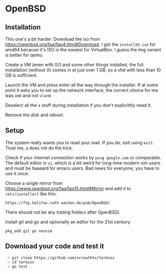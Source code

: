 # OpenBSD

## Installation

This one's a bit harder. Download the iso from https://openbsd.org/faq/faq4.html#Download. I got the `installXX.iso` for amd64 because it's ISO is the easiest for VirtualBox. I guess the img variant is better for qemu.

Create a VM (even with GO and some other things installed, the full installation (without X) comes in at just over 1 GB, so a vhd with less than 10 GB is sufficient.

Launch the VM and press enter all the way through the installer. If at some point it asks you to set up the network interface, the correct choice for me was `em0` and not `vlan0`.

Deselect all the x stuff during installation if you don't explicititly need it.

Remove the disk and reboot.

## Setup

The system really wants you to read your mail. If you do, exit using `exit`. Trust me, `q` does not do the trick.

Check if your internet connection works by `ping google.com` or comparable.
The default editor is `vi`, which is a bit weird for long-time modern vim users and must be haaaard for emacs users. 
Bad news for everyone, you have to use it once.

Choose a single mirror from https://www.openbsd.org/faq/faq15.html#Mirror and add it to `/etc/installurl` like this:
``` 
https://ftp.halifax.rwth-aachen.de/pub/OpenBSD/
```
There should not be any trailing folders after OpenBSD/.

Install git and go and optionally an editor for the 21st century:
```
pkg_add git go neovim
```

## Download your code and test it
```
 ~ git clone https://github.com/scrouthtv/termios
 ~ cd termios
 ~ go test .
```
